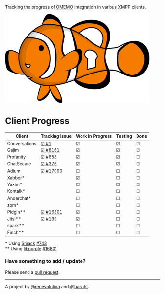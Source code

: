 Tracking the progress of [OMEMO](http://conversations.im/omemo/)
integration in various XMPP clients.

[![OMEMO Logo](./images/omemo_logo.png)](http://omemo.top)

# Client Progress

| **Client**  | Tracking Issue | Work in Progress | Testing | Done |
|-------------|----------------|------------------|---------|------|
| Conversations | [☑ #1](https://github.com/siacs/Conversations) | ☑ | ☑ | ☑ |
| Gajim | [☑ #8161](https://dev.gajim.org/gajim/gajim/issues/8161) | ☑ | ☑ | ☑ |
| Profanity | [☑ #658](https://github.com/boothj5/profanity/issues/658) | ☑ | ☑ | ☐ |
| ChatSecure | [☑ #376](https://github.com/ChatSecure/ChatSecure-iOS/issues/376) | ☑ | ☑ | ☑ |
| Adium | [☑ #17090](https://trac.adium.im/ticket/17090) | ☐ | ☐ | ☐ |
| Xabber\* | | ☑ | ☐ | ☐ |
| Yaxim\* | | ☐ | ☐ | ☐ |
| Kontalk\* | | ☐ | ☐ | ☐ |
| Anderchat\* | | ☐ | ☐ | ☐ |
| zom\* | | ☐ | ☐ | ☐ |
| Pidgin\*\* | [☑ #16801](https://developer.pidgin.im/ticket/16801) | ☑ | ☐ | ☐ |
| Jitsi\*\* | [☑ #199](https://github.com/jitsi/jitsi/issues/199) | ☑ | ☐ | ☐ |
| spark\*\* | | ☐ | ☐ | ☐ |
| Finch\*\* | | ☐ | ☐ | ☐ |

\* Using [Smack](https://igniterealtime.org/projects/smack/index.jsp) [#743](https://issues.igniterealtime.org/browse/SMACK-743)<br/>
\*\* Using [libpurple](https://developer.pidgin.im/wiki/WhatIsLibpurple) [#16801](https://developer.pidgin.im/ticket/16801)

### Have something to add / update?

Please send a [pull request](https://github.com/bascht/omemo-top).

---

A project by [@renevolution](http://github.com/renevolution)
and [@bascht](https://github.com/bascht).
